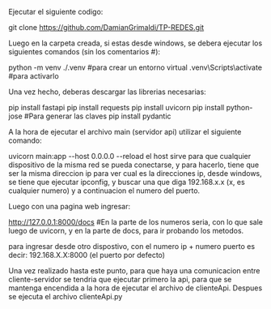 Ejecutar el siguiente codigo:

git clone https://github.com/DamianGrimaldi/TP-REDES.git

Luego en la carpeta creada, si estas desde windows, se debera ejecutar los siguientes comandos (sin los comentarios #):

python -m venv ./.venv #para crear un entorno virtual
.venv\Scripts\activate  #para activarlo

Una vez hecho, deberas descargar las librerias necesarias:

pip install fastapi
pip install requests
pip install uvicorn
pip install python-jose #Para generar las claves
pip install pydantic

A la hora de ejecutar el archivo main (servidor api)
utilizar el siguiente comando:

uvicorn main:app --host 0.0.0.0 --reload
el host sirve para que cualquier dispositivo de la misma red se pueda conectarse, y para hacerlo, tiene que ser la misma direccion ip
para ver cual es la direcciones ip, desde windows, se tiene que ejecutar ipconfig, y buscar una que diga 192.168.x.x (x, es cualquier numero) y a continuacion el numero del puerto.

Luego con una pagina web ingresar:

http://127.0.0.1:8000/docs #En la parte de los numeros seria, con lo que sale luego de uvicorn, y en la parte de docs, para ir probando los metodos.

para ingresar desde otro dispostivo, con el numero ip + numero puerto es decir: 192.168.X.X:8000 (el puerto por defecto)

Una vez realizado hasta este punto, para que haya una comunicacion entre cliente-servidor se tendria que ejecutar primero la api, para que se mantenga encendida a la hora de ejecutar el archivo de clienteApi. Despues se ejecuta el archivo clienteApi.py